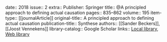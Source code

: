 date:: 2018
issue:: 2
extra:: Publisher: Springer
title:: @A principled approach to defining actual causation
pages:: 835–862
volume:: 195
item-type:: [[journalArticle]]
original-title:: A principled approach to defining actual causation
publication-title:: Synthese
authors:: [[Sander Beckers]], [[Joost Vennekens]]
library-catalog:: Google Scholar
links:: [Local library](zotero://select/library/items/E9IIHXAM), [Web library](https://www.zotero.org/users/6520516/items/E9IIHXAM)
